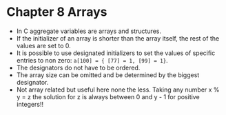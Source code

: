 # Chapter 8 Arrays

- In C aggregate variables are arrays and structures.
- If the initializer of an array is shorter than the array itself, the rest of the values are set to 0.
- It is possible to use designated initializers to set the values of specific entries to non zero: `a[100] = { [77] = 1, [99] = 1}`.
- The designators do not have to be ordered.
- The array size can be omitted and be determined by the biggest designator.
- Not array related but useful here none the less. Taking any number x % y = z the solution for z is always between 0 and y - 1 for positive integers!!
